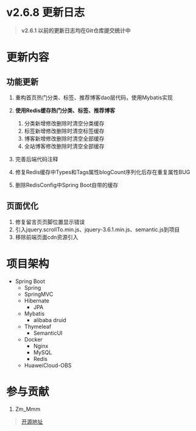 # v2.6.8 更新日志

> **v2.6.1 以前的更新日志均在Git仓库提交统计中**

# 更新内容

## 功能更新

1. 重构首页热门分类、标签、推荐博客dao层代码，使用Mybatis实现
2. **使用Redis缓存热门分类、标签、推荐博客**
    1. 分类新增修改删除时清空分类缓存
    2. 标签新增修改删除时清空标签缓存
    3. 博客新增修改删除时清空全部缓存
    4. 全站博客修改删除时清空全部缓存

3. 完善后端代码注释
4. 修复Redis缓存中Types和Tags属性blogCount序列化后存在重复属性BUG
5. 删除RedisConfig中Spring Boot自带的缓存
 
## 页面优化

1. 修复留言页页脚位置显示错误
2. 引入jquery.scrollTo.min.js、jquery-3.6.1.min.js、semantic.js到项目
3. 移除前端页面cdn资源引入

# 项目架构

- Spring Boot
    - Spring
    - SpringMVC
    - Hibernate
        - JPA
    - Mybatis
        - alibaba druid
    - Thymeleaf
        - SemanticUI
    - Docker
        - Nginx
        - MySQL
        - Redis
    - HuaweiCloud-OBS
          
# 参与贡献

1.  Zm_Mmm

> [开源地址](https://gitee.com/zm_mmm/blog "开源地址")